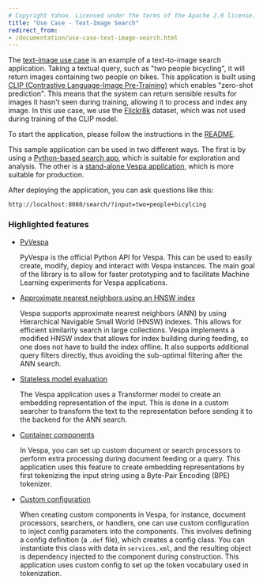 ```yaml
---
# Copyright Yahoo. Licensed under the terms of the Apache 2.0 license. See LICENSE in the project root.
title: "Use Case - Text-Image Search"
redirect_from:
- /documentation/use-case-text-image-search.html
---
```


The [text-image use
case](https://github.com/vespa-engine/sample-apps/tree/master/text-image-search/) is an example
of a text-to-image search application. Taking a textual query, such as "two
people bicycling", it will return images containing two people on bikes. This
application is built using [CLIP (Contrastive Language-Image
Pre-Training)](https://github.com/openai/CLIP) which enables "zero-shot prediction".
This means that the system can return sensible results for images it hasn't
seen during training, allowing it to process and index any image. In this
use case, we use the [Flickr8k](https://github.com/jbrownlee/Datasets/blob/master/Flickr8k_Dataset.names)
dataset, which was not used during training of the CLIP model.


To start the application, please follow the instructions in the
[README](https://github.com/vespa-engine/sample-apps/blob/master/text-image-search/README.md).

This sample application can be used in two different ways. The first is by
using a [Python-based search
app](https://github.com/vespa-engine/sample-apps/blob/master/text-image-search/src/python/README.md),
which is suitable for exploration and analysis. The other is a [stand-alone
Vespa
application](https://github.com/vespa-engine/sample-apps/blob/master/text-image-search/README.md),
which is more suitable for production.

After deploying the application, you can ask questions like this:

```
http://localhost:8080/search/?input=two+people+bicylcing
```

### Highlighted features

* [PyVespa](https://pyvespa.readthedocs.io/en/latest/index.html)

    PyVespa is the official Python API for Vespa. This can be used to easily
    create, modify, deploy and interact with Vespa instances. The main
    goal of the library is to allow for faster prototyping and to facilitate
    Machine Learning experiments for Vespa applications.

* [Approximate nearest neighbors using an HNSW index](approximate-nn-hnsw.html)

    Vespa supports approximate nearest neighbors (ANN) by using Hierarchical
    Navigable Small World (HNSW) indexes. This allows for efficient similarity
    search in large collections. Vespa implements a modified HNSW index that
    allows for index building during feeding, so one does not have to build the
    index offline. It also supports additional query filters directly, thus
    avoiding the sub-optimal filtering after the ANN search.

* [Stateless model evaluation](stateless-model-evaluation.html)

    The Vespa application uses a Transformer model to create an embedding
    representation of the input. This is done in a custom searcher to
    transform the text to the representation before sending it to the backend
    for the ANN search.

* [Container components](jdisc/container-components.html)

    In Vespa, you can set up custom document or search processors to perform
    extra processing during document feeding or a query. This application uses
    this feature to create embedding representations by first tokenizing the
    input string using a Byte-Pair Encoding (BPE) tokenizer.

* [Custom configuration](configuring-components.html)

    When creating custom components in Vespa, for instance, document processors,
    searchers, or handlers, one can use custom configuration to inject config
    parameters into the components. This involves defining a config definition
    (a `.def` file), which creates a config class. You can instantiate this
    class with data in `services.xml`, and the resulting object is dependency
    injected to the component during construction. This application uses custom
    config to set up the token vocabulary used in tokenization.

